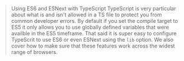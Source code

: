 > Using ES6 and ESNext with TypeScript
> TypeScript is very particular about what is and isn't allowed in a TS file to protect you from common developer errors. By default if you set the compile target to ES5 it only allows you to use globally defined variables that were availble in the ES5 timeframe. That said it is super easy to configure TypeScrit to use ES6 or even ESNext using the `lib` option. We also cover how to make sure that these features work across the widest range of browsers.


